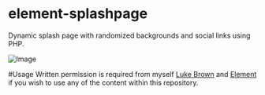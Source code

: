 element-splashpage
==================

Dynamic splash page with randomized backgrounds and social links using PHP.

![Image](http://root-image.luke.sx/7458.png)


#Usage
Written permission is required from myself [Luke Brown](mailto:me@luke.sx) and [Element](mailto:cam@elmnts.co) if you wish to use any of the content within this repository.
